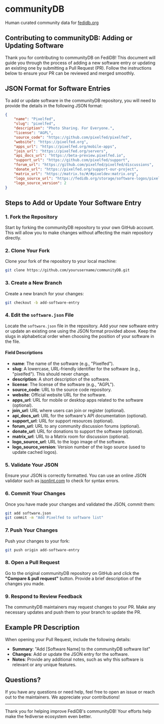 # communityDB

Human curated community data for [fedidb.org](https://fedidb.org)

## Contributing to communityDB: Adding or Updating Software

Thank you for contributing to communityDB on FediDB! This document will guide you through the process of adding a new software entry or updating an existing one by submitting a Pull Request (PR). Follow the instructions below to ensure your PR can be reviewed and merged smoothly.

## JSON Format for Software Entries
To add or update software in the communityDB repository, you will need to provide the details in the following JSON format:

```json
{
    "name": "Pixelfed",
    "slug": "pixelfed",
    "description": "Photo Sharing. For Everyone.",
    "license": "AGPL",
    "source_code": "https://github.com/pixelfed/pixelfed",
    "website": "https://pixelfed.org",
    "apps_url": "https://pixelfed.org/mobile-apps",
    "join_url": "https://pixelfed.org/servers",
    "api_docs_url": "https://beta-preview.pixelfed.io",
    "support_url": "https://github.com/pixelfed/support",
    "forum_url": "https://github.com/pixelfed/pixelfed/discussions",
    "donate_url": "https://pixelfed.org/support-our-project",
    "matrix_url": "https://matrix.to/#/#pixeldev:matrix.org",
    "logo_source_url": "https://fedidb.org/storage/software-logos/pixelfed.png",
    "logo_source_version": 2
}
```

## Steps to Add or Update Your Software Entry

### 1. Fork the Repository
Start by forking the communityDB repository to your own GitHub account. This will allow you to make changes without affecting the main repository directly.

### 2. Clone Your Fork
Clone your fork of the repository to your local machine:
```bash
git clone https://github.com/yourusername/communityDB.git
```

### 3. Create a New Branch
Create a new branch for your changes:
```bash
git checkout -b add-software-entry
```

### 4. Edit the `software.json` File
Locate the `software.json` file in the repository. Add your new software entry or update an existing one using the JSON format provided above.
Keep the slugs in alphabetical order when choosing the position of your software in the file.

#### **Field Descriptions**
- **name**: The name of the software (e.g., "Pixelfed").
- **slug**: A lowercase, URL-friendly identifier for the software (e.g., "pixelfed"). This should never change.
- **description**: A short description of the software.
- **license**: The license of the software (e.g., "AGPL").
- **source_code**: URL to the source code repository.
- **website**: Official website URL for the software.
- **apps_url**: URL for mobile or desktop apps related to the software (optional).
- **join_url**: URL where users can join or register (optional).
- **api_docs_url**: URL for the software's API documentation (optional).
- **support_url**: URL for support resources (optional).
- **forum_url**: URL to any community discussion forums (optional).
- **donate_url**: URL for donations to support the software (optional).
- **matrix_url**: URL to a Matrix room for discussion (optional).
- **logo_source_url**: URL to the logo image of the software.
- **logo_source_version**: Version number of the logo source (used to update cached logos).

### 5. Validate Your JSON
Ensure your JSON is correctly formatted. You can use an online JSON validator such as [jsonlint.com](https://jsonlint.com/) to check for syntax errors.

### 6. Commit Your Changes
Once you have made your changes and validated the JSON, commit them:
```bash
git add software.json
git commit -m "Add Pixelfed to software list"
```

### 7. Push Your Changes
Push your changes to your fork:
```bash
git push origin add-software-entry
```

### 8. Open a Pull Request
Go to the original communityDB repository on GitHub and click the **"Compare & pull request"** button. Provide a brief description of the changes you made.

### 9. Respond to Review Feedback
The communityDB maintainers may request changes to your PR. Make any necessary updates and push them to your branch to update the PR.

## Example PR Description
When opening your Pull Request, include the following details:

- **Summary**: "Add [Software Name] to the communityDB software list"
- **Changes**: Add or update the JSON entry for the software.
- **Notes**: Provide any additional notes, such as why this software is relevant or any unique features.

## Questions?
If you have any questions or need help, feel free to open an issue or reach out to the maintainers. We appreciate your contributions!

---

Thank you for helping improve FediDB's communityDB! Your efforts help make the fediverse ecosystem even better.

